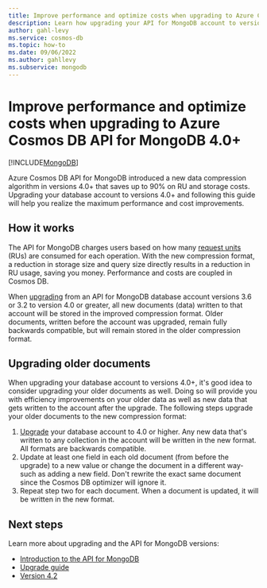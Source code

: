 ```yaml
---
title: Improve performance and optimize costs when upgrading to Azure Cosmos DB API for MongoDB 4.0+
description: Learn how upgrading your API for MongoDB account to versions 4.0+ saves you money on queries and storage.
author: gahl-levy
ms.service: cosmos-db
ms.topic: how-to
ms.date: 09/06/2022
ms.author: gahllevy
ms.subservice: mongodb
---
```


# Improve performance and optimize costs when upgrading to Azure Cosmos DB API for MongoDB 4.0+
[!INCLUDE[MongoDB](../includes/appliesto-mongodb.md)]

Azure Cosmos DB API for MongoDB introduced a new data compression algorithm in versions 4.0+ that saves up to 90% on RU and storage costs. Upgrading your database account to versions 4.0+ and following this guide will help you realize the maximum performance and cost improvements. 

## How it works
The API for MongoDB charges users based on how many [request units](../request-units.md) (RUs) are consumed for each operation. With the new compression format, a reduction in storage size and query size directly results in a reduction in RU usage, saving you money. Performance and costs are coupled in Cosmos DB.

When [upgrading](upgrade-version.md) from an API for MongoDB database account versions 3.6 or 3.2 to version 4.0 or greater, all new documents (data) written to that account will be stored in the improved compression format. Older documents, written before the account was upgraded, remain fully backwards compatible, but will remain stored in the older compression format.

## Upgrading older documents
When upgrading your database account to versions 4.0+, it's good idea to consider upgrading your older documents as well. Doing so will provide you with efficiency improvements on your older data as well as new data that gets written to the account after the upgrade. The following steps upgrade your older documents to the new compression format:

1. [Upgrade](upgrade-version.md) your database account to 4.0 or higher. Any new data that's written to any collection in the account will be written in the new format. All formats are backwards compatible. 
2. Update at least one field in each old document (from before the upgrade) to a new value or change the document in a different way- such as adding a new field. Don't rewrite the exact same document since the Cosmos DB optimizer will ignore it.
3. Repeat step two for each document. When a document is updated, it will be written in the new format.


## Next steps
Learn more about upgrading and the API for MongoDB versions:
* [Introduction to the API for MongoDB](introduction.md)
* [Upgrade guide](upgrade-version.md)
* [Version 4.2](feature-support-42.md)
